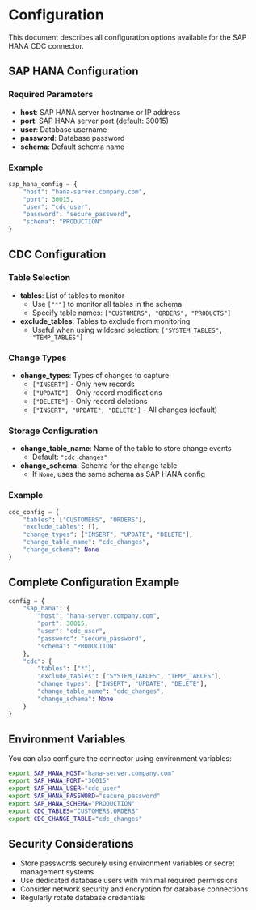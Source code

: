 # Configuration

This document describes all configuration options available for the SAP HANA CDC connector.

## SAP HANA Configuration

### Required Parameters

- **host**: SAP HANA server hostname or IP address
- **port**: SAP HANA server port (default: 30015)
- **user**: Database username
- **password**: Database password
- **schema**: Default schema name

### Example

```python
sap_hana_config = {
    "host": "hana-server.company.com",
    "port": 30015,
    "user": "cdc_user",
    "password": "secure_password",
    "schema": "PRODUCTION"
}
```

## CDC Configuration

### Table Selection

- **tables**: List of tables to monitor
  - Use `["*"]` to monitor all tables in the schema
  - Specify table names: `["CUSTOMERS", "ORDERS", "PRODUCTS"]`
- **exclude_tables**: Tables to exclude from monitoring
  - Useful when using wildcard selection: `["SYSTEM_TABLES", "TEMP_TABLES"]`

### Change Types

- **change_types**: Types of changes to capture
  - `["INSERT"]` - Only new records
  - `["UPDATE"]` - Only record modifications  
  - `["DELETE"]` - Only record deletions
  - `["INSERT", "UPDATE", "DELETE"]` - All changes (default)

### Storage Configuration

- **change_table_name**: Name of the table to store change events
  - Default: `"cdc_changes"`
- **change_schema**: Schema for the change table
  - If `None`, uses the same schema as SAP HANA config

### Example

```python
cdc_config = {
    "tables": ["CUSTOMERS", "ORDERS"],
    "exclude_tables": [],
    "change_types": ["INSERT", "UPDATE", "DELETE"],
    "change_table_name": "cdc_changes",
    "change_schema": None
}
```

## Complete Configuration Example

```python
config = {
    "sap_hana": {
        "host": "hana-server.company.com",
        "port": 30015,
        "user": "cdc_user",
        "password": "secure_password",
        "schema": "PRODUCTION"
    },
    "cdc": {
        "tables": ["*"],
        "exclude_tables": ["SYSTEM_TABLES", "TEMP_TABLES"],
        "change_types": ["INSERT", "UPDATE", "DELETE"],
        "change_table_name": "cdc_changes",
        "change_schema": None
    }
}
```

## Environment Variables

You can also configure the connector using environment variables:

```bash
export SAP_HANA_HOST="hana-server.company.com"
export SAP_HANA_PORT="30015"
export SAP_HANA_USER="cdc_user"
export SAP_HANA_PASSWORD="secure_password"
export SAP_HANA_SCHEMA="PRODUCTION"
export CDC_TABLES="CUSTOMERS,ORDERS"
export CDC_CHANGE_TABLE="cdc_changes"
```

## Security Considerations

- Store passwords securely using environment variables or secret management systems
- Use dedicated database users with minimal required permissions
- Consider network security and encryption for database connections
- Regularly rotate database credentials
